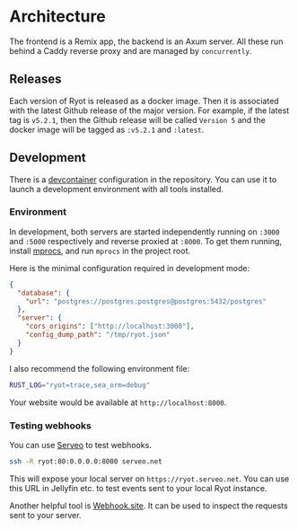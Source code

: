 # Architecture

The frontend is a Remix app, the backend is an Axum server. All these run behind a Caddy
reverse proxy and are managed by `concurrently`.

## Releases

Each version of Ryot is released as a docker image. Then it is associated with the latest
Github release of the major version. For example, if the latest tag is `v5.2.1`, then
the Github release will be called `Version 5` and the docker image will be tagged as
`:v5.2.1` and `:latest`.

## Development

There is a [devcontainer](https://code.visualstudio.com/docs/devcontainers/containers)
configuration in the repository. You can use it to launch a development environment
with all tools installed.

### Environment

In development, both servers are started independently running on `:3000` and `:5000`
respectively and reverse proxied at `:8000`. To get them running, install
[mprocs](https://github.com/pvolok/mprocs), and run `mprocs` in the project root.

Here is the minimal configuration required in development mode:

```json title="config/ryot.json"
{
  "database": {
    "url": "postgres://postgres:postgres@postgres:5432/postgres"
  },
  "server": {
    "cors_origins": ["http://localhost:3000"],
    "config_dump_path": "/tmp/ryot.json"
  }
}
```

I also recommend the following environment file:

```bash title=".env"
RUST_LOG="ryot=trace,sea_orm=debug"
```

Your website would be available at `http://localhost:8000`.

### Testing webhooks

You can use [Serveo](https://serveo.net/) to test webhooks.

```bash
ssh -R ryot:80:0.0.0.0:8000 serveo.net
```

This will expose your local server on `https://ryot.serveo.net`. You can use this URL
in Jellyfin etc. to test events sent to your local Ryot instance.

Another helpful tool is [Webhook.site](https://webhook.site/). It can be used to inspect
the requests sent to your server.
